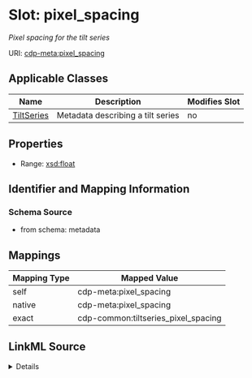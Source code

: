 

# Slot: pixel_spacing


_Pixel spacing for the tilt series_



URI: [cdp-meta:pixel_spacing](metadatapixel_spacing)



<!-- no inheritance hierarchy -->





## Applicable Classes

| Name | Description | Modifies Slot |
| --- | --- | --- |
| [TiltSeries](TiltSeries.md) | Metadata describing a tilt series |  no  |







## Properties

* Range: [xsd:float](http://www.w3.org/2001/XMLSchema#float)





## Identifier and Mapping Information







### Schema Source


* from schema: metadata




## Mappings

| Mapping Type | Mapped Value |
| ---  | ---  |
| self | cdp-meta:pixel_spacing |
| native | cdp-meta:pixel_spacing |
| exact | cdp-common:tiltseries_pixel_spacing |




## LinkML Source

<details>
```yaml
name: pixel_spacing
description: Pixel spacing for the tilt series
from_schema: metadata
exact_mappings:
- cdp-common:tiltseries_pixel_spacing
rank: 1000
alias: pixel_spacing
owner: TiltSeries
domain_of:
- TiltSeries
range: float
inlined: true
inlined_as_list: true

```
</details>
